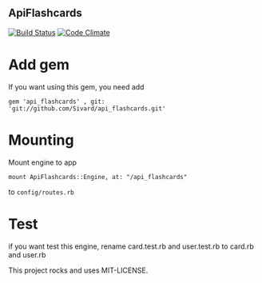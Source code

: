 ## ApiFlashcards

[![Build Status](https://travis-ci.org/elavretskiy/flashcards.svg?branch=seventh-task)](https://travis-ci.org/elavretskiy/flashcards)
[![Code Climate](https://codeclimate.com/repos/551d5933695680514c00019c/badges/20539730e3e119e4d337/gpa.svg)](https://codeclimate.com/repos/551d5933695680514c00019c/feed)

# Add gem

If you want using this gem, you need add 

 `gem 'api_flashcards' , git: 'git://github.com/Sivard/api_flashcards.git'`

# Mounting

Mount engine to app

`mount ApiFlashcards::Engine, at: "/api_flashcards"`

to `config/routes.rb`

# Test

if you want test this engine, rename card.test.rb and user.test.rb to card.rb and user.rb

This project rocks and uses MIT-LICENSE.
